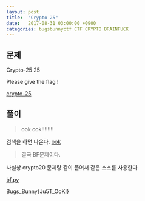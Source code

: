 ```yaml
---
layout: post
title:  "Crypto 25"
date:   2017-08-31 03:00:00 +0900
categories: bugsbunnyctf CTF CRYPTO BRAINFUCK
---
```


문제
------

Crypto-25
25

Please give the flag !

[crypto-25]({{site.url}}/downloads/2017/bugsbunnyctf/crypto-25)

풀이
------

> ook ook!!!!!!!!

검색을 하면 나온다. [ook](https://ko.wikipedia.org/wiki/Ook)

> 결국 BF문제이다.

사실상 crypto20 문제랑 같이 풀어서 같은 소스를 사용한다.

[bf.py]({{site.url}}/downloads/2017/bugsbunnyctf/bf.py)

Bugs_Bunny{Ju5T_OoK!}